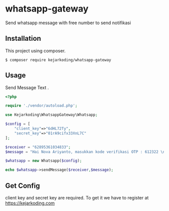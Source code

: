 # whatsapp-gateway
Send whatsapp message with free number to send notifikasi 

## Installation
This project using composer.
```
$ composer require kejarkoding/whatsapp-gateway
```

## Usage
Send Message Text .
```php
<?php

require './vendor/autoload.php';

use Kejarkoding\WhatsappGateway\Whatsapp;

$config = [
    "client_key"=>"6dHL72Ty",
    "secret_key"=>"01rA9cifx33XnL7C"
];

$receiver = "62895361034833";
$message = "Hai Nova Ariyanto, masukkan kode verifikasi OTP : 612322 \n\n kode berlaku 2 menit.";

$whatsapp = new Whatsapp($config);

echo $whatsapp->sendMessage($receiver,$message);

```

## Get Config 
client key and secret key are required.
To get it we have to register at https://kejarkoding.com